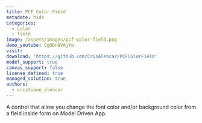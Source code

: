 ```yaml
---
title: PCF Color Field
metadate: hide
categories:
  - color
  - field
image: /assets/images/pcf-color-field.png
demo_youtube: CgUDn8VAjYo
visit: 
download: 'https://github.com/CrisAlencar/PCFColorField'
model_support: true
canvas_support: false
license_defined: true
managed_solution: true
authors:
  - cristiane_alencar
---
```

A control that allow you change the font color and/or background color from a field inside form on Model Driven App.
